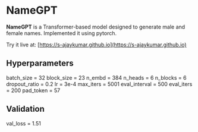 # NameGPT

**NameGPT** is a Transformer-based model designed to generate male and female names.
Implemented it using pytorch.

Try it live at: [https://s-ajaykumar.github.io](https://s-ajaykumar.github.io)

## Hyperparameters
batch_size = 32
block_size = 23
n_embd = 384
n_heads = 6
n_blocks = 6
dropout_ratio = 0.2
lr = 3e-4
max_iters = 5001
eval_interval = 500
eval_iters = 200
pad_token = 57

## Validation
val_loss = 1.51